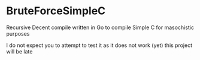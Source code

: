 # BruteForceSimpleC
Recursive Decent compile written in Go to compile Simple C for masochistic purposes

I do not expect you to attempt to test it as it does not work (yet) this project will be late

